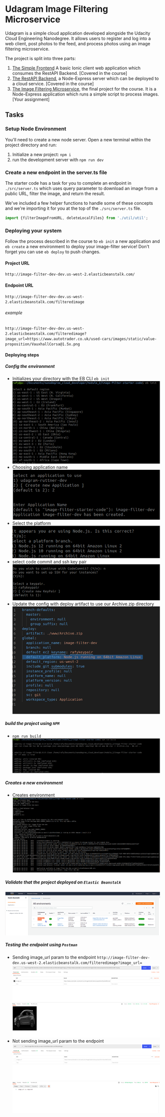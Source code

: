 # Udagram Image Filtering Microservice

Udagram is a simple cloud application developed alongside the Udacity Cloud Engineering Nanodegree. It allows users to register and log into a web client, post photos to the feed, and process photos using an image filtering microservice.

The project is split into three parts:
1. [The Simple Frontend](https://github.com/udacity/cloud-developer/tree/master/course-02/exercises/udacity-c2-frontend)
A basic Ionic client web application which consumes the RestAPI Backend. [Covered in the course]
2. [The RestAPI Backend](https://github.com/udacity/cloud-developer/tree/master/course-02/exercises/udacity-c2-restapi), a Node-Express server which can be deployed to a cloud service. [Covered in the course]
3. [The Image Filtering Microservice](https://github.com/udacity/cloud-developer/tree/master/course-02/project/image-filter-starter-code), the final project for the course. It is a Node-Express application which runs a simple script to process images. [Your assignment]

## Tasks

### Setup Node Environment

You'll need to create a new node server. Open a new terminal within the project directory and run:

1. Initialize a new project: `npm i`
2. run the development server with `npm run dev`

### Create a new endpoint in the server.ts file

The starter code has a task for you to complete an endpoint in `./src/server.ts` which uses query parameter to download an image from a public URL, filter the image, and return the result.

We've included a few helper functions to handle some of these concepts and we're importing it for you at the top of the `./src/server.ts`  file.

```typescript
import {filterImageFromURL, deleteLocalFiles} from './util/util';
```

### Deploying your system

Follow the process described in the course to `eb init` a new application and `eb create` a new environment to deploy your image-filter service! Don't forget you can use `eb deploy` to push changes.

#### Project URL
`http://image-filter-dev-dev.us-west-2.elasticbeanstalk.com/`
#### Endpoint URL
`http://image-filter-dev-dev.us-west-2.elasticbeanstalk.com/filteredimage`
###### example
`http://image-filter-dev-dev.us-west-2.elasticbeanstalk.com/filteredimage?image_url=https://www.autotrader.co.uk/used-cars/images/static/value-proposition/VauxhallCorsa@1.5x.png`
#### Deploying steps
##### Config the environment
- Initializes your directory with the EB CLI `eb init`
![image info](./ScreenShots/1_eb_init.png)
- Choosing application name
![image info](./ScreenShots/2_application_name.png)
- Select the platform
![image info](./ScreenShots/3_select_platform.png)
- select code commit and ssh key pair
![image info](./ScreenShots/4_codeCommit_select_keypair.png)
- Update the config with deploy artifact to use our Archive.zip directory
![image info](./ScreenShots/5_add_deploy_artifact.png)

##### build the project using `NPM`
- `npm run build` 
![image info](./ScreenShots/6_build_project.png)


##### Creates a new environment
- Creates environment
![image info](./ScreenShots/7_eb_create.png)

##### Validate that the project deployed on `Elastic Beanstalk`
![image info](./ScreenShots/8_project_deployed_successfully_on_elastic_beanstalk.png)

##### Testing the endpoint using `Postman`
- Sending image_url param to the endpoint
`http://image-filter-dev-dev.us-west-2.elasticbeanstalk.com/filteredimage?image_url=`
![image info](./ScreenShots/10_testing_deployed_project_success_scenario(200)_postman.png)
- Not sending image_url param to the endpoint
![image info](./ScreenShots/9_testing_deployed_project_failure_scenario(400)_postman.png)